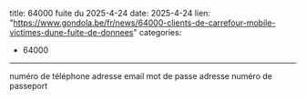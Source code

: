  
title: 64000 fuite du 2025-4-24
date: 2025-4-24
lien: "https://www.gondola.be/fr/news/64000-clients-de-carrefour-mobile-victimes-dune-fuite-de-donnees"
categories:
  - 64000
---

numéro de téléphone
adresse email
mot de passe
adresse
numéro de passeport

